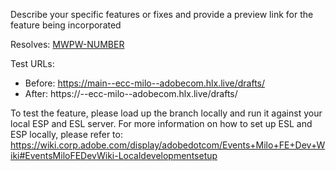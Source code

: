 Describe your specific features or fixes and provide a preview link for the feature being incorporated

Resolves: [MWPW-NUMBER](https://jira.corp.adobe.com/browse/MWPW-NUMBER)

Test URLs:
- Before: https://main--ecc-milo--adobecom.hlx.live/drafts/
- After: https://<branch>--ecc-milo--adobecom.hlx.live/drafts/

To test the feature, please load up the branch locally and run it against your local ESP and ESL server.
For more information on how to set up ESL and ESP locally, please refer to: https://wiki.corp.adobe.com/display/adobedotcom/Events+Milo+FE+Dev+Wiki#EventsMiloFEDevWiki-Localdevelopmentsetup
